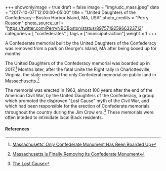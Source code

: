+++
showonlyimage = true
draft = false
image = "img/udc_mass.jpeg"
date = "2017-10-07T12:00:00-05:00"
title = "United Daughters of the Confederacy—Boston Harbor Island, MA, USA"
photo_credits = "Perry Russom"
photo_source_url = "https://twitter.com/PerryNBCBoston/status/897571925966323712"
categories = [ "confederates" ]
tags = ["municipal-action"]
weight = 1
+++

A Confederate memorial built by the United Daughters of the Confederacy was removed from a park on George's Island, MA after being boxed up for months.

<!--more-->

The United Daughters of the Confederacy memorial was boarded up in 2017.[^1] Months later, after the fatal Unite the Right rally in Charlottesville, Virginia, the state removed the only Confederal memorial on public land in Massachusetts.[^2]

The memorial was erected in 1963, almost 100 years after the end of the American Civil War, by the United Daughters of the Confederacy, a group which promoted the disproven "Lost Cause" myth of the Civil War, and which had been responsible for the erection of Confederate memorials throughout the country during the Jim Crow era.[^3] These memorials were often inteded to intimidate local Black residents.


#### References

[^1]: [Massachusetts’ Only Confederate Monument Has Been Boarded Up](https://www.bostonmagazine.com/news/2017/08/16/massachusetts-confederate-monument-boarded-up/)

[^2]: [Massachusetts Is Finally Removing Its Confederate Monument](https://www.bostonmagazine.com/news/2017/10/02/massachusetts-removing-confederate-monument/)

[^3]: [The Lost Cause](https://www.encyclopediavirginia.org/Lost_Cause_The)